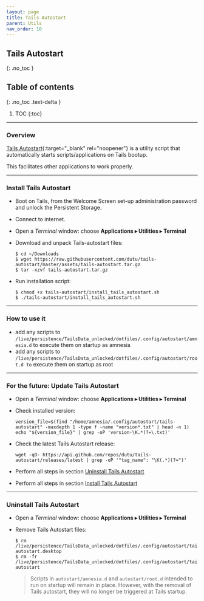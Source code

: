 ```yaml
---
layout: page
title: Tails Autostart
parent: Utils
nav_order: 10
---
```


## Tails Autostart
{: .no_toc }

## Table of contents
{: .no_toc .text-delta }

1. TOC
{:toc}

---
### Overview

[Tails Autostart](https://github.com/dutu/tails-autostart){:target="_blank" rel="noopener"} is a utility script that automatically starts scripts/applications on Tails bootup.

This facilitates other applications to work properly.


---
### Install Tails Autostart

* Boot on Tails, from the Welcome Screen set-up administration password and unlock the Persistent Storage.


* Connect to internet.


* Open a _Terminal_ window:  choose **Applications ▸ Utilities ▸ Terminal**


* Download and unpack Tails-autostart files:
  ```shell
  $ cd ~/Downloads
  $ wget https://raw.githubusercontent.com/dutu/tails-autostart/master/assets/tails-autostart.tar.gz
  $ tar -xzvf tails-autostart.tar.gz
  ```

* Run installation script:
  ```shell
  $ chmod +x tails-autostart/install_tails_autostart.sh
  $ ./tails-autostart/install_tails_autostart.sh
  ```

---
### How to use it

* add any scripts to `/live/persistence/TailsData_unlocked/dotfiles/.config/autostart/amnesia.d` to execute them on startup as amnesia
* add any scripts to `/live/persistence/TailsData_unlocked/dotfiles/.config/autostart/root.d to` execute them on startup as root


---
### For the future: Update Tails Autostart

* Open a _Terminal_ window:  choose **Applications ▸ Utilities ▸ Terminal**


* Check installed version:
  ```shell
  version_file=$(find "/home/amnesia/.config/autostart/tails-autostart" -maxdepth 1 -type f -name "version*.txt" | head -n 1)
  echo "${version_file}" | grep -oP 'version-\K.*(?=\.txt)'
  ```
  

* Check the latest Tails Autostart release:
  ```shell
  wget -qO- https://api.github.com/repos/dutu/tails-autostart/releases/latest | grep -oP '"tag_name": "\K(.*)(?=")'
  ```


* Perform all steps in section [Uninstall Tails Autostart](#uninstall-tails-autostart)


* Perform all steps in section [Install Tails Autostart](#install-tails-autostart) 


---
### Uninstall Tails Autostart

* Open a _Terminal_ window:  choose **Applications ▸ Utilities ▸ Terminal**


* Remove Tails Autostart files:
  ```shell
  $ rm /live/persistence/TailsData_unlocked/dotfiles/.config/autostart/tails-autostart.desktop
  $ rm -fr /live/persistence/TailsData_unlocked/dotfiles/.config/autostart/tails-autostart
  ```
  > Scripts in `autostart/amnesia.d` and `autostart/root.d` intended to run on startup will remain in place. However, with the removal of Tails autostart, they will no longer be triggered at Tails startup.  
  